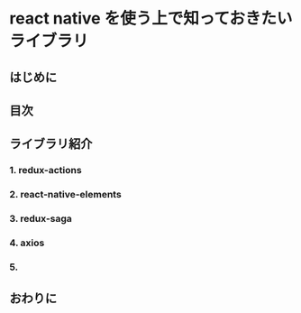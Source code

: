 # react native を使う上で知っておきたいライブラリ

## はじめに

## 目次

## ライブラリ紹介

### 1. redux-actions

### 2. react-native-elements

### 3. redux-saga

### 4. axios

### 5.

## おわりに
